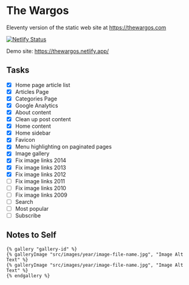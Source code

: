 # The Wargos

Eleventy version of the static web site at https://thewargos.com

[![Netlify Status](https://api.netlify.com/api/v1/badges/717d6d3e-0a16-4412-9739-5d30ca859375/deploy-status)](https://app.netlify.com/sites/thewargos/deploys)

Demo site: https://thewargos.netlify.app/

## Tasks

- [x] Home page article list
- [x] Articles Page
- [x] Categories Page
- [x] Google Analytics
- [x] About content
- [x] Clean up post content
- [x] Home content
- [x] Home sidebar
- [x] Favicon
- [x] Menu highlighting on paginated pages
- [x] Image gallery
- [x] Fix image links 2014
- [x] Fix image links 2013
- [x] Fix image links 2012
- [ ] Fix image links 2011
- [ ] Fix image links 2010
- [ ] Fix image links 2009
- [ ] Search
- [ ] Most popular
- [ ] Subscribe

## Notes to Self

```liquid
{% gallery "gallery-id" %}
{% galleryImage "src/images/year/image-file-name.jpg", "Image Alt Text" %}
{% galleryImage "src/images/year/image-file-name.jpg", "Image Alt Text" %}
{% endgallery %}
```